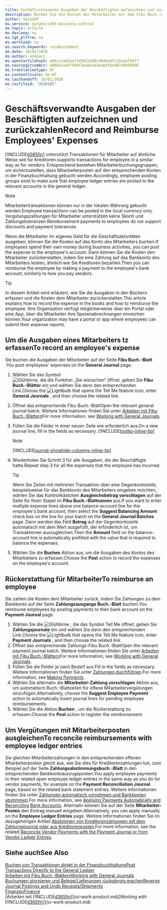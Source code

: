```yaml
---
title: Gschäftsrelevante Ausgaben der Beschäftigten aufzeichnen und zurückzahlen | Microsoft Docs
description: Buchen Sie die Kosten der Mitarbeiter mit dem Fibu Buch.-Blatt zu dem Konto und buchen Sie später die Zahlung an das Bankkonto des Mitarbeiters, dem die geschäftsverwandten Ausgaben zurückzuerstatten sind.
author: SorenGP
ms.service: dynamics365-business-central
ms.topic: article
ms.devlang: na
ms.tgt_pltfrm: na
ms.workload: na
ms.search.keywords: reimbursement
ms.date: 10/01/2020
ms.author: edupont
ms.openlocfilehash: e88cc5ad2eaf449d22dd0c9840a4fc33ae0f56f7
ms.sourcegitcommit: ddbb5cede750df1baba4b3eab8fbed6744b5b9d6
ms.translationtype: HT
ms.contentlocale: de-AT
ms.lasthandoff: 10/01/2020
ms.locfileid: "3916185"
---
```

# <a name="record-and-reimburse-employees-expenses"></a><span data-ttu-id="8031f-103">Geschäftsverwandte Ausgaben der Beschäftigten aufzeichnen und zurückzahlen</span><span class="sxs-lookup"><span data-stu-id="8031f-103">Record and Reimburse Employees' Expenses</span></span>

[!INCLUDE[d365fin](includes/d365fin_md.md)] <span data-ttu-id="8031f-104">unterstützt Transaktionen für Mitarbeiter auf ähnliche Weise wie für Kreditoren.</span><span class="sxs-lookup"><span data-stu-id="8031f-104">supports transactions for employee in a similar way as for vendors.</span></span> <span data-ttu-id="8031f-105">Entsprechend bestehen Mitarbeiterbuchungsgruppen, um sicherzustellen, dass Mitarbeiterposten auf den entsprechenden Konten in der Finanzbuchhaltung gebucht werden.</span><span class="sxs-lookup"><span data-stu-id="8031f-105">Accordingly, employee posting groups exist to make sure that employee ledger entries are posted to the relevant accounts in the general ledger.</span></span>

> [!NOTE]  
> <span data-ttu-id="8031f-106">Mitarbeitertransaktionen können nur in der lokalen Währung gebucht werden.</span><span class="sxs-lookup"><span data-stu-id="8031f-106">Employee transactions can be posted in the local currency only.</span></span> <span data-ttu-id="8031f-107">Vergütungszahlungen für Mitarbeiter unterstützen keine Skonti und Zahlungstoleranzen.</span><span class="sxs-lookup"><span data-stu-id="8031f-107">Reimbursement payments to employees do not support discounts and payment tolerances.</span></span>

<span data-ttu-id="8031f-108">Wenn die Mitarbeiter ihr eigenes Geld für die Geschäftsaktivitäten ausgeben, können Sie die Kosten auf das Konto des Mitarbeiters buchen.</span><span class="sxs-lookup"><span data-stu-id="8031f-108">If employees spend their own money during business activities, you can post the expense to the employee's account.</span></span> <span data-ttu-id="8031f-109">Dann können Sie die Kosten den Mitarbeiter zurückerstatten, indem Sie eine Zahlung auf das  Bankkonto des Mitarbeiters leisten, ähnlich wie Sie Kreditoren bezahlen.</span><span class="sxs-lookup"><span data-stu-id="8031f-109">Then you can reimburse the employee by making a payment to the employee's bank account, similarly to how you pay vendors.</span></span>  

> [!TIP]
> <span data-ttu-id="8031f-110">In diesem Artikel wird erläutert, wie Sie die Ausgaben in den Büchern erfassen und die Kosten dem Mitarbeiter zurückerstatten.</span><span class="sxs-lookup"><span data-stu-id="8031f-110">This article explains how to record the expense in the books and how to reimburse the employee.</span></span> <span data-ttu-id="8031f-111">Ihre Organisation verfügt möglicherweise über ein Portal oder eine App, über die Mitarbeiter ihre Spesenabrechnungen einreichen können.</span><span class="sxs-lookup"><span data-stu-id="8031f-111">Your organization may have a portal or app where employees can submit their expense reports.</span></span>

## <a name="to-record-an-employees-expense"></a><span data-ttu-id="8031f-112">Um die Ausgaben eines Mitarbeiters tz erfassen</span><span class="sxs-lookup"><span data-stu-id="8031f-112">To record an employee's expense</span></span>
<span data-ttu-id="8031f-113">Sie buchen die Ausgaben der Mitarbeiter auf der Seite **Fibu Buch.-Blatt** .</span><span class="sxs-lookup"><span data-stu-id="8031f-113">You post employees' expenses on the **General Journal** page.</span></span>
1. <span data-ttu-id="8031f-114">Wählen Sie das Symbol ![Glühbirne, die die Funktion „Sie wünschen“ öffnet](media/ui-search/search_small.png "Tell Me-Funktion"), geben Sie **Fibu Buch.-Blätter** ein und wählen Sie dann den entsprechenden Link.</span><span class="sxs-lookup"><span data-stu-id="8031f-114">Choose the ![Lightbulb that opens the Tell Me feature](media/ui-search/search_small.png "Tell me what you want to do") icon, enter **General Journals** , and then choose the related link.</span></span>
2. <span data-ttu-id="8031f-115">Öffnet das entsprechende Fibu Buch.-Blatt</span><span class="sxs-lookup"><span data-stu-id="8031f-115">Open the relevant general journal batch.</span></span> <span data-ttu-id="8031f-116">Weitere Informationen finden Sie unter [Arbeiten mit Fibu Buch.-Blättern](ui-work-general-journals.md)</span><span class="sxs-lookup"><span data-stu-id="8031f-116">For more information, see [Working with General Journals](ui-work-general-journals.md).</span></span>
3. <span data-ttu-id="8031f-117">Füllen Sie die Felder in einer neuen Zeile wie erforderlich aus.</span><span class="sxs-lookup"><span data-stu-id="8031f-117">On a new journal line, fill in the fields as necessary.</span></span> [!INCLUDE[tooltip-inline-tip](includes/tooltip-inline-tip_md.md)]    

    > [!NOTE]
    > [!INCLUDE[journal-showhide-columns-inline-tip](includes/journal-showhide-columns-inline-tip.md)]
4. <span data-ttu-id="8031f-118">Wiederholen Sie Schritt 3 für alle Ausgaben, die der Beschäftigte hatte.</span><span class="sxs-lookup"><span data-stu-id="8031f-118">Repeat step 3 for all the expenses that the employee has incurred.</span></span>

    > [!TIP]  
    > <span data-ttu-id="8031f-119">Wenn Sie Zeilen mit mehreren Transaktion über eine Gegenkontozeile, beispielsweise für das Bankkonto des Mitarbeiters eingeben möchten, wählen Sie das Kontrollkästchen **Ausgleichsbetrag vorschlagen** auf der Seite für Ihren Stapel im **Fibu Buch.-Blattnamen** aus.</span><span class="sxs-lookup"><span data-stu-id="8031f-119">If you want to enter multiple expense lines above one balance-account line for the employee's bank account, then select the **Suggest Balancing Amount** check box on the line for your batch on the **General Journal Batches** page.</span></span> <span data-ttu-id="8031f-120">Dann werden das Feld **Betrag** auf der Gegenkontozeile automatisch mit dem Wert ausgefüllt, der erforderlich ist, um Transaktionen auszugleichen.</span><span class="sxs-lookup"><span data-stu-id="8031f-120">Then the **Amount** field on the balance-account line is automatically prefilled with the value that is required to balance the expenses.</span></span>
5. <span data-ttu-id="8031f-121">Wählen Sie die **Buchen** Aktion aus, um die Ausgaben des Kontos des Mitarbeiters zu erfassen.</span><span class="sxs-lookup"><span data-stu-id="8031f-121">Choose the **Post** action to record the expenses on the employee's account.</span></span>

## <a name="to-reimburse-an-employee"></a><span data-ttu-id="8031f-122">Rückerstattung für Mitarbeiter</span><span class="sxs-lookup"><span data-stu-id="8031f-122">To reimburse an employee</span></span>
<span data-ttu-id="8031f-123">Sie zahlen die Kosten dem Mitarbeiter zurück, indem Sie Zahlungen zu dem Bankkonto auf der Seite **Zahlungsausgangs Buch.-Blatt** buchen.</span><span class="sxs-lookup"><span data-stu-id="8031f-123">You reimburse employees by posting payments to their bank account on the **Payment Journal** page.</span></span>
1. <span data-ttu-id="8031f-124">Wählen Sie die ![Glühbirne , die das Symbol Tell Me öffnet](media/ui-search/search_small.png "Tell Me-Funktion"), geben Sie **Zahlungsjournale** ein und wählen Sie dann den entsprechenden Link.</span><span class="sxs-lookup"><span data-stu-id="8031f-124">Choose the ![Lightbulb that opens the Tell Me feature](media/ui-search/search_small.png "Tell me what you want to do") icon, enter **Payment Journals** , and then choose the related link.</span></span>
2. <span data-ttu-id="8031f-125">Öffnet das entsprechende Zahlungs-Fibu Buch.-Blatt</span><span class="sxs-lookup"><span data-stu-id="8031f-125">Open the relevant payment journal batch.</span></span> <span data-ttu-id="8031f-126">Weitere Informationen finden Sie unter [Arbeiten mit Fibu Buch.-Blättern](ui-work-general-journals.md)</span><span class="sxs-lookup"><span data-stu-id="8031f-126">For more information, see [Working with General Journals](ui-work-general-journals.md).</span></span>
3. <span data-ttu-id="8031f-127">Füllen Sie die Felder je nach Bedarf aus.</span><span class="sxs-lookup"><span data-stu-id="8031f-127">Fill in the fields as necessary.</span></span> <span data-ttu-id="8031f-128">Weitere Informationen finden Sie unter [Zahlungen durchführen](payables-make-payments.md).</span><span class="sxs-lookup"><span data-stu-id="8031f-128">For more information, see [Making Payments](payables-make-payments.md).</span></span>
4. <span data-ttu-id="8031f-129">Wählen Sie alternativ die **Mitarbeiter-Zahlung vorschlagen** Aktion aus, um automatisch Buch.-Blattzeilen für offene Mitarbeitervergütungen einzufügen.</span><span class="sxs-lookup"><span data-stu-id="8031f-129">Alternatively, choose the **Suggest Employee Payment** action to automatically insert journal lines for pending employee reimbursements.</span></span>
5. <span data-ttu-id="8031f-130">Wählen Sie die Aktion **Buchen** , um die Rückerstattung zu erfassen.</span><span class="sxs-lookup"><span data-stu-id="8031f-130">Choose the **Post** action to register the reimbursement.</span></span>  

## <a name="to-reconcile-reimbursements-with-employee-ledger-entries"></a><span data-ttu-id="8031f-131">Um Vergütungen mit Mitarbeiterposten ausgleichen</span><span class="sxs-lookup"><span data-stu-id="8031f-131">To reconcile reimbursements with employee ledger entries</span></span>
<span data-ttu-id="8031f-132">Sie gleichen Mitarbeiterzahlungen in den entsprechenden offenen Mitarbeiterposten gleich aus, wie Sie dies für Kreditorenzahlungen tun, zum Beispiel auf der Seite **Zahlungsabstimmungsbuch.-Blatt** in den entsprechenden Bankkontoauszugsposten.</span><span class="sxs-lookup"><span data-stu-id="8031f-132">You apply employee payments to their related open employee ledger entries in the same way as you do for vendor payments, for example on the **Payment Reconciliation Journal** page, based on the related bank statement entries.</span></span> <span data-ttu-id="8031f-133">Weitere Informationen finden Sie unter [Zahlungen automatisch vornehmen und Bankkonten abstimmen](receivables-apply-payments-auto-reconcile-bank-accounts.md).</span><span class="sxs-lookup"><span data-stu-id="8031f-133">For more information, see [Applying Payments Automatically and Reconciling Bank Accounts](receivables-apply-payments-auto-reconcile-bank-accounts.md).</span></span> <span data-ttu-id="8031f-134">Alternativ können Sie auf der Seite **Mitarbeiter-Posten** den Eintrag manuell eingeben.</span><span class="sxs-lookup"><span data-stu-id="8031f-134">Alternatively, you can apply manually on the **Employee Ledger Entries** page.</span></span> <span data-ttu-id="8031f-135">Weitere Informationen finden Sie im dazugehörigen Artikel [Abstimmen von Kreditorenzahlungen mit dem Zahlungsjournal oder aus Kreditorenposten](payables-how-apply-purchase-transactions-manually.md).</span><span class="sxs-lookup"><span data-stu-id="8031f-135">For more information, see the related [Reconcile Vendor Payments with the Payment Journal or from Vendor Ledger Entries](payables-how-apply-purchase-transactions-manually.md).</span></span>  

## <a name="see-also"></a><span data-ttu-id="8031f-136">Siehe auch</span><span class="sxs-lookup"><span data-stu-id="8031f-136">See Also</span></span>
[<span data-ttu-id="8031f-137">Buchen von Transaktionen direkt in der Finanzbuchhaltung</span><span class="sxs-lookup"><span data-stu-id="8031f-137">Post Transactions Directly to the General Ledger</span></span>](finance-how-post-transactions-directly.md)  
[<span data-ttu-id="8031f-138">Arbeiten mit Fibu Buch.-Blättern</span><span class="sxs-lookup"><span data-stu-id="8031f-138">Working with General Journals</span></span>](ui-work-general-journals.md)  
[<span data-ttu-id="8031f-139">Buchungen stornieren und Belege/Lieferungen rückgängig machen</span><span class="sxs-lookup"><span data-stu-id="8031f-139">Reverse Journal Postings and Undo Receipts/Shipments</span></span>](finance-how-reverse-journal-posting.md)  
[<span data-ttu-id="8031f-140">Finanzen</span><span class="sxs-lookup"><span data-stu-id="8031f-140">Finance</span></span>](finance.md)  
<span data-ttu-id="8031f-141">[Arbeiten mit [!INCLUDE[d365fin](includes/d365fin_md.md)]](ui-work-product.md)</span><span class="sxs-lookup"><span data-stu-id="8031f-141">[Working with [!INCLUDE[d365fin](includes/d365fin_md.md)]](ui-work-product.md)</span></span>  
